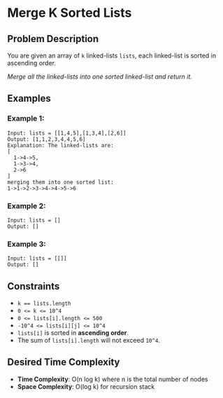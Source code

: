 # Merge K Sorted Lists

## Problem Description

You are given an array of `k` linked-lists `lists`, each linked-list is sorted in ascending order.

_Merge all the linked-lists into one sorted linked-list and return it._

## Examples

### Example 1:

```
Input: lists = [[1,4,5],[1,3,4],[2,6]]
Output: [1,1,2,3,4,4,5,6]
Explanation: The linked-lists are:
[
  1->4->5,
  1->3->4,
  2->6
]
merging them into one sorted list:
1->1->2->3->4->4->5->6
```

### Example 2:

```
Input: lists = []
Output: []
```

### Example 3:

```
Input: lists = [[]]
Output: []
```

## Constraints

- `k == lists.length`
- `0 <= k <= 10^4`
- `0 <= lists[i].length <= 500`
- `-10^4 <= lists[i][j] <= 10^4`
- `lists[i]` is sorted in **ascending order**.
- The sum of `lists[i].length` will not exceed `10^4`.

## Desired Time Complexity

- **Time Complexity**: O(n log k) where n is the total number of nodes
- **Space Complexity**: O(log k) for recursion stack

